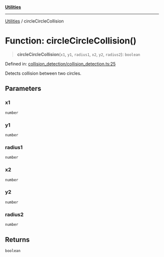 [**Utilities**](../README.md)

***

[Utilities](../README.md) / circleCircleCollision

# Function: circleCircleCollision()

> **circleCircleCollision**(`x1`, `y1`, `radius1`, `x2`, `y2`, `radius2`): `boolean`

Defined in: [collision\_detection/collision\_detection.ts:25](https://github.com/noobiept/utilities/blob/786efe35015e1a6c21914057e8b0d5fc10429d8e/source/collision_detection/collision_detection.ts#L25)

Detects collision between two circles.

## Parameters

### x1

`number`

### y1

`number`

### radius1

`number`

### x2

`number`

### y2

`number`

### radius2

`number`

## Returns

`boolean`
